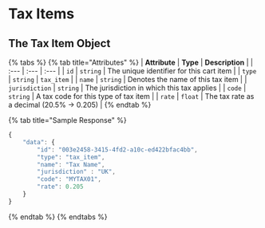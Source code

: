# Tax Items

## The Tax Item Object

{% tabs %}
{% tab title="Attributes" %}
| **Attribute** | **Type** | **Description** |
| :--- | :--- | :--- |
| `id` | `string` | The unique identifier for this cart item |
| `type` | `string` | `tax_item` |
| `name` | `string` | Denotes the name of this tax item |
| `jurisdiction` | `string` | The jurisdiction in which this tax applies |
| `code` | `string` | A tax code for this type of tax item |
| `rate` | `float` | The tax rate as a decimal \(20.5% -&gt; 0.205\) |
{% endtab %}

{% tab title="Sample Response" %}
```javascript
{
    "data": {
        "id": "003e2458-3415-4fd2-a10c-ed422bfac4bb",
        "type": "tax_item",
        "name": "Tax Name",
        "jurisdiction" : "UK",
        "code": "MYTAX01",
        "rate": 0.205
    }
}
```
{% endtab %}
{% endtabs %}

